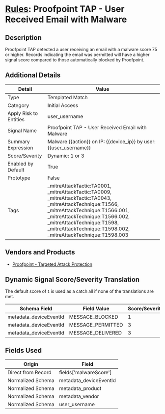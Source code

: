 # [Rules](README.md): Proofpoint TAP - User Received Email with Malware

## Description
Proofpoint TAP detected a user receiving an email with a malware score 75 or higher. Records indicating the email was permitted will have a higher signal score compared to those automatically blocked by Proofpoint.

## Additional Details
|Detail|Value|
|----|----|
|Type|Templated Match|
|Category|Initial Access|
|Apply Risk to Entities|user_username|
|Signal Name|Proofpoint TAP - User Received Email with Malware|
|Summary Expression|Malware {{action}} on IP: {{device_ip}} by user: {{user_username}}|
|Score/Severity|Dynamic: 1 or 3|
|Enabled by Default|True|
|Prototype|False|
|Tags|_mitreAttackTactic:TA0001, _mitreAttackTactic:TA0009, _mitreAttackTactic:TA0043, _mitreAttackTechnique:T1566, _mitreAttackTechnique:T1566.001, _mitreAttackTechnique:T1566.002, _mitreAttackTechnique:T1598, _mitreAttackTechnique:T1598.002, _mitreAttackTechnique:T1598.003|
## Vendors and Products
- [Proofpoint - Targeted Attack Protection](../products/de3d4b6b-36a3-4436-8bfc-0561ac95037e.md)


## Dynamic Signal Score/Severity Translation

The default score of `1` is used as a catch all if none of the translations are met.

|Schema Field|Field Value|Score/Severity|
|------------|-----------|--------------|
|metadata_deviceEventId|MESSAGE_BLOCKED|1|
|metadata_deviceEventId|MESSAGE_PERMITTED|3|
|metadata_deviceEventId|MESSAGE_DELIVERED|3|
## Fields Used

|Origin|Field|
|----|----|
|Direct from Record|fields['malwareScore']|
|Normalized Schema|metadata_deviceEventId|
|Normalized Schema|metadata_product|
|Normalized Schema|metadata_vendor|
|Normalized Schema|user_username|


